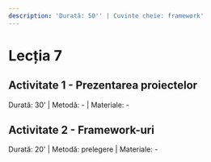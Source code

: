 ```yaml
---
description: 'Durată: 50'' | Cuvinte cheie: framework'
---
```


# Lecția 7

## Activitate 1 - Prezentarea proiectelor

Durată: 30' \| Metodă: - \| Materiale: -

## Activitate 2 - Framework-uri

Durată: 20' \| Metodă: prelegere \| Materiale: -



